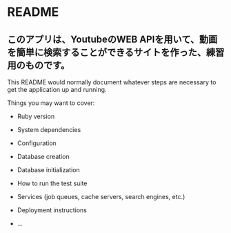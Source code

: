 # README

## このアプリは、YoutubeのWEB APIを用いて、動画を簡単に検索することができるサイトを作った、練習用のものです。

This README would normally document whatever steps are necessary to get the
application up and running.

Things you may want to cover:

* Ruby version

* System dependencies

* Configuration

* Database creation

* Database initialization

* How to run the test suite

* Services (job queues, cache servers, search engines, etc.)

* Deployment instructions

* ...
